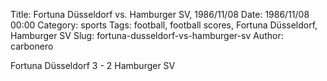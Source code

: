 Title: Fortuna Düsseldorf vs. Hamburger SV, 1986/11/08
Date: 1986/11/08 00:00
Category: sports
Tags: football, football scores, Fortuna Düsseldorf, Hamburger SV
Slug: fortuna-dusseldorf-vs-hamburger-sv
Author: carbonero


Fortuna Düsseldorf 3 - 2 Hamburger SV
